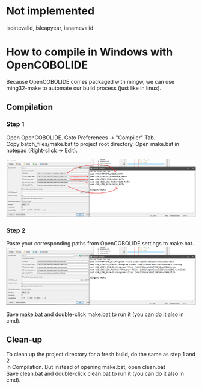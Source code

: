 # Not implemented
isdatevalid, isleapyear, isnamevalid

# How to compile in Windows with OpenCOBOLIDE
Because OpenCOBOLIDE comes packaged with mingw,
we can use ming32-make to automate our build process
(just like in linux).

## Compilation
### Step 1
Open OpenCOBOLIDE. Goto Preferences -> "Compiler" Tab.  
Copy batch_files/make.bat to project root directory.
Open make.bat in notepad (Right-click -> Edit).

![step 1](https://github.com/jjsam07/Library-System/blob/main/images/step1.png)
### Step 2
Paste your corresponding paths from OpenCOBOLIDE settings to make.bat.
![step 2](https://github.com/jjsam07/Library-System/blob/main/images/step2.png)

Save make.bat and double-click make.bat to run it (you can do it also in cmd).

## Clean-up

To clean up the project directory for a fresh build, do the same as step 1 and 2  
in Compilation. But instead of opening make.bat, open clean.bat  
Save clean.bat and double-click clean.bat to run it (you can do it also in cmd).